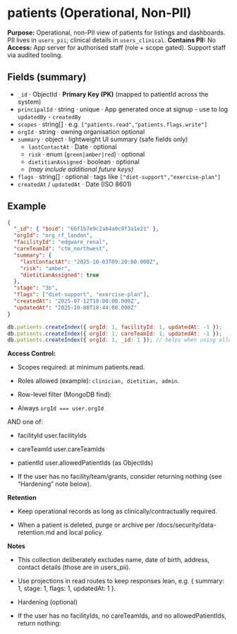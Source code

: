 # patients (Operational, Non-PII)

**Purpose:** Operational, non-PII view of patients for listings and dashboards. PII lives in `users_pii`; clinical details in `users_clinical`.
**Contains PII:** No
**Access:** App server for authorised staff (role + scope gated). Support staff via audited tooling.

## Fields (summary)

- `_id` · ObjectId · **Primary Key (PK)** (mapped to patientId across the system)
- `principalId` · string · unique · App generated once at signup - use to log `updatedBy` - `createdBy`
- `scopes` · string[] · e.g. `["patients.read","patients.flags.write"]`
- `orgId` · string · owning organisation optional
- `summary` · object · lightweight UI summary (safe fields only)
  - `lastContactAt` · Date · optional
  - `risk` · enum (`green|amber|red`) · optional
  - `dietitianAssigned` · boolean · optional
  - _(may include additional future keys)_
- `flags` · string[] · optional · tags like `["diet-support","exercise-plan"]`
- `createdAt` / `updatedAt` · Date (ISO 8601)

## Example

```json
{
  "_id": { "$oid": "66f1b7e9c2ab4a0c9f3a1e21" },
  "orgId": "org_rf_london",
  "facilityId": "edgware_renal",
  "careTeamId": "ctm_northwest",
  "summary": {
    "lastContactAt": "2025-10-03T09:20:00.000Z",
    "risk": "amber",
    "dietitianAssigned": true
  },
  "stage": "3b",
  "flags": ["diet-support", "exercise-plan"],
  "createdAt": "2025-07-12T10:00:00.000Z",
  "updatedAt": "2025-10-08T18:44:00.000Z"
}
```

```js
db.patients.createIndex({ orgId: 1, facilityId: 1, updatedAt: -1 });
db.patients.createIndex({ orgId: 1, careTeamId: 1, updatedAt: -1 });
db.patients.createIndex({ orgId: 1, _id: 1 }); // helps when using allowedPatientIds
```

**Access Control:**

- Scopes required: at minimum patients.read.

- Roles allowed (example): `clinician, dietitian, admin`.

- Row-level filter (MongoDB find):

- Always `orgId === user.orgId`

AND one of:

- facilityId user.facilityIds

- careTeamId user.careTeamIds

- patientId user.allowedPatientIds (as ObjectIds)

- If the user has no facility/team/grants, consider returning nothing (see “Hardening” note below).

**Retention**

- Keep operational records as long as clinically/contractually required.

- When a patient is deleted, purge or archive per /docs/security/data-retention.md and local policy.

**Notes**

- This collection deliberately excludes name, date of birth, address, contact details (those are in users_pii).

- Use projections in read routes to keep responses lean, e.g. { summary: 1, stage: 1, flags: 1, updatedAt: 1 }.

- Hardening (optional)

- If the user has no facilityIds, no careTeamIds, and no allowedPatientIds, return nothing:
